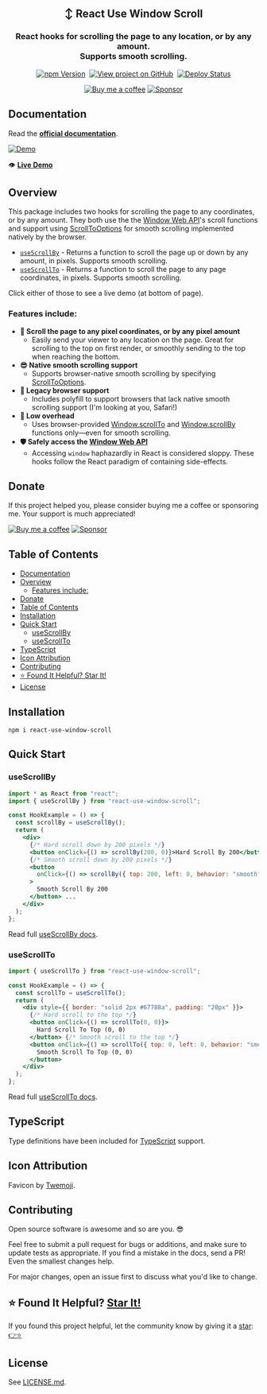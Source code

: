 <h2 align="center">
  ↕️ React Use Window Scroll
</h2>
<h3 align="center">
  React hooks for scrolling the page to any location, or by any amount.<br/>Supports smooth scrolling.
</h3>
<p align="center">
  <a href="https://badge.fury.io/js/react-use-window-scroll" target="_blank" rel="noopener noreferrer"><img src="https://badge.fury.io/js/react-use-window-scroll.svg" alt="npm Version" /></a>&nbsp;
  <a href="https://github.com/justinmahar/react-use-window-scroll/" target="_blank" rel="noopener noreferrer"><img src="https://img.shields.io/badge/GitHub-Source-success" alt="View project on GitHub" /></a>&nbsp;
  <a href="https://github.com/justinmahar/react-use-window-scroll/actions?query=workflow%3ADeploy" target="_blank" rel="noopener noreferrer"><img src="https://github.com/justinmahar/react-use-window-scroll/workflows/Deploy/badge.svg" alt="Deploy Status" /></a>
</p>
<!-- [lock:donate-badges] 🚫--------------------------------------- -->
<p align="center">
  <a href="https://ko-fi.com/justinmahar"><img src="https://img.shields.io/static/v1?label=Buy%20me%20a%20coffee&message=%E2%9D%A4&logo=KoFi&color=%23fe8e86" alt="Buy me a coffee" /></a>&nbsp;<a href="https://github.com/sponsors/justinmahar" target="_blank" rel="noopener noreferrer"><img src="https://img.shields.io/static/v1?label=Sponsor&message=%E2%9D%A4&logo=GitHub&color=%23fe8e86" alt="Sponsor"/></a>
</p>
<!-- [/lock:donate-badges] ---------------------------------------🚫 -->

## Documentation

Read the **[official documentation](https://justinmahar.github.io/react-use-window-scroll/)**.

[![Demo](https://justinmahar.github.io/react-use-window-scroll/demo.gif "Demo")](https://justinmahar.github.io/react-use-window-scroll/?path=/story/hooks-usescrollto--page#hook-example)

👁️ **[Live Demo](https://justinmahar.github.io/react-use-window-scroll/?path=/story/hooks-usescrollto--page#hook-example)**

## Overview

This package includes two hooks for scrolling the page to any coordinates, or by any amount. They both use the the [Window Web API](https://developer.mozilla.org/en-US/docs/Web/API/Window)'s scroll functions and support using [ScrollToOptions](https://developer.mozilla.org/en-US/docs/Web/API/ScrollToOptions) for smooth scrolling implemented natively by the browser.

- [`useScrollBy`](https://justinmahar.github.io/react-use-window-scroll/?path=/story/hooks-usescrollby--page) - Returns a function to scroll the page up or down by any amount, in pixels. Supports smooth scrolling.
- [`useScrollTo`](https://justinmahar.github.io/react-use-window-scroll/?path=/story/hooks-usescrollto--page) - Returns a function to scroll the page to any page coordinates, in pixels. Supports smooth scrolling.

Click either of those to see a live demo (at bottom of page).

### Features include:

- **🎯 Scroll the page to any pixel coordinates, or by any pixel amount**
  - Easily send your viewer to any location on the page. Great for scrolling to the top on first render, or smoothly sending to the top when reaching the bottom.
- **😎 Native smooth scrolling support**
  - Supports browser-native smooth scrolling by specifying [ScrollToOptions](https://developer.mozilla.org/en-US/docs/Web/API/ScrollToOptions).
- **🧮 Legacy browser support**
  - Includes polyfill to support browsers that lack native smooth scrolling support (I'm looking at you, Safari!)
- **🤏 Low overhead**
  - Uses browser-provided [Window.scrollTo](https://developer.mozilla.org/en-US/docs/Web/API/Window/scrollTo) and [Window.scrollBy](https://developer.mozilla.org/en-US/docs/Web/API/Window/scrollBy) functions only—even for smooth scrolling.
- **🛡️ Safely access the [Window Web API](https://developer.mozilla.org/en-US/docs/Web/API/Window)**
  - Accessing `window` haphazardly in React is considered sloppy. These hooks follow the React paradigm of containing side-effects.

<!-- [lock:donate] 🚫--------------------------------------- -->

## Donate 

If this project helped you, please consider buying me a coffee or sponsoring me. Your support is much appreciated!

<a href="https://ko-fi.com/justinmahar"><img src="https://img.shields.io/static/v1?label=Buy%20me%20a%20coffee&message=%E2%9D%A4&logo=KoFi&color=%23fe8e86" alt="Buy me a coffee" /></a>&nbsp;<a href="https://github.com/sponsors/justinmahar" target="_blank" rel="noopener noreferrer"><img src="https://img.shields.io/static/v1?label=Sponsor&message=%E2%9D%A4&logo=GitHub&color=%23fe8e86" alt="Sponsor"/></a>

<!-- [/lock:donate] ---------------------------------------🚫 -->

## Table of Contents 

- [Documentation](#documentation)
- [Overview](#overview)
  - [Features include:](#features-include)
- [Donate](#donate)
- [Table of Contents](#table-of-contents)
- [Installation](#installation)
- [Quick Start](#quick-start)
  - [useScrollBy](#usescrollby)
  - [useScrollTo](#usescrollto)
- [TypeScript](#typescript)
- [Icon Attribution](#icon-attribution)
- [Contributing](#contributing)
- [⭐ Found It Helpful? Star It!](#-found-it-helpful-star-it)
- [License](#license)

## Installation

```
npm i react-use-window-scroll
```

## Quick Start

### useScrollBy

```jsx
import * as React from "react";
import { useScrollBy } from "react-use-window-scroll";

const HookExample = () => {
  const scrollBy = useScrollBy();
  return (
    <div>
      {/* Hard scroll down by 200 pixels */}
      <button onClick={() => scrollBy(200, 0)}>Hard Scroll By 200</button>
      {/* Smooth scroll down by 200 pixels */}
      <button
        onClick={() => scrollBy({ top: 200, left: 0, behavior: "smooth" })}
      >
        Smooth Scroll By 200
      </button> ...
    </div>
  );
};
```

Read full [useScrollBy docs](https://justinmahar.github.io/react-use-window-scroll/?path=/story/hooks-usescrollby--page).

### useScrollTo

```jsx
import { useScrollTo } from "react-use-window-scroll";

const HookExample = () => {
  const scrollTo = useScrollTo();
  return (
    <div style={{ border: "solid 2px #67788a", padding: "20px" }}>
      {/* Hard scroll to the top */}
      <button onClick={() => scrollTo(0, 0)}>
        Hard Scroll To Top (0, 0)
      </button> {/* Smooth scroll to the top */}
      <button onClick={() => scrollTo({ top: 0, left: 0, behavior: "smooth" })}>
        Smooth Scroll To Top (0, 0)
      </button>
    </div>
  );
};
```

Read full [useScrollTo docs](https://justinmahar.github.io/react-use-window-scroll/?path=/story/hooks-usescrollto--page).

<!-- [lock:typescript] 🚫--------------------------------------- -->

## TypeScript

Type definitions have been included for [TypeScript](https://www.typescriptlang.org/) support.

<!-- [/lock:typescript] ---------------------------------------🚫 -->

<!-- [lock:icon] 🚫--------------------------------------- -->

## Icon Attribution

Favicon by [Twemoji](https://github.com/twitter/twemoji).

<!-- [/lock:icon] ---------------------------------------🚫 -->

<!-- [lock:contributing] 🚫--------------------------------------- -->

## Contributing

Open source software is awesome and so are you. 😎

Feel free to submit a pull request for bugs or additions, and make sure to update tests as appropriate. If you find a mistake in the docs, send a PR! Even the smallest changes help.

For major changes, open an issue first to discuss what you'd like to change.

<!-- [/lock:contributing] --------------------------------------🚫 -->

## ⭐ Found It Helpful? [Star It!](https://github.com/justinmahar/react-use-window-scroll/stargazers)

If you found this project helpful, let the community know by giving it a [star](https://github.com/justinmahar/react-use-window-scroll/stargazers): [👉⭐](https://github.com/justinmahar/react-use-window-scroll/stargazers)

## License

See [LICENSE.md](https://justinmahar.github.io/react-use-window-scroll/?path=/story/license--page).